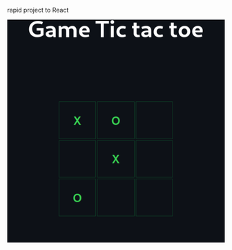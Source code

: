 rapid project to React

![Image tic_tac_toe_React](./public/img/Screenshot%20from%202024-01-20%2020-14-24.png)